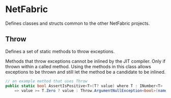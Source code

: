 # NetFabric

Defines classes and structs common to the other NetFabric projects.

## Throw

Defines a set of static methods to throw exceptions.

Methods that throw exceptions cannot be inlined by the JIT compiler. Only if thrown within a called method.
Using the methods in this class allows exceptions to be thrown and still let the method be a candidate to be inlined.

```csharp
// an example method that uses Throw
public static bool AssertIsPositive<T>(T? value) where T : INumber<T>
	=> value >= T.Zero ? value : Throw.ArgumentNullException<bool>(nameof(value));
```

